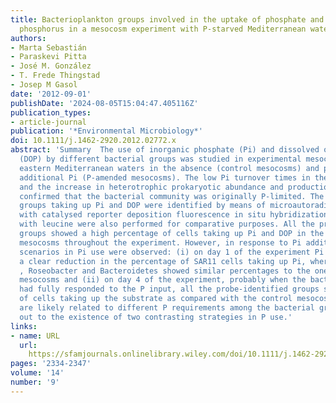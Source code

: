 ```yaml
---
title: Bacterioplankton groups involved in the uptake of phosphate and dissolved organic
  phosphorus in a mesocosm experiment with P‐starved Mediterranean waters
authors:
- Marta Sebastián
- Paraskevi Pitta
- José M. González
- T. Frede Thingstad
- Josep M Gasol
date: '2012-09-01'
publishDate: '2024-08-05T15:04:47.405116Z'
publication_types:
- article-journal
publication: '*Environmental Microbiology*'
doi: 10.1111/j.1462-2920.2012.02772.x
abstract: 'Summary  The use of inorganic phosphate (Pi) and dissolved organic phosphorus
  (DOP) by different bacterial groups was studied in experimental mesocosms of P‐starved
  eastern Mediterranean waters in the absence (control mesocosms) and presence of
  additional Pi (P‐amended mesocosms). The low Pi turnover times in the control mesocosms
  and the increase in heterotrophic prokaryotic abundance and production upon Pi addition
  confirmed that the bacterial community was originally P‐limited. The bacterioplankton
  groups taking up Pi and DOP were identified by means of microautoradiography combined
  with catalysed reporter deposition fluorescence in situ hybridization. Incubations
  with leucine were also performed for comparative purposes. All the probe‐identified
  groups showed a high percentage of cells taking up Pi and DOP in the control, P‐limited,
  mesocosms throughout the experiment. However, in response to Pi addition two contrasting
  scenarios in Pi use were observed: (i) on day 1 of the experiment Pi addition caused
  a clear reduction in the percentage of SAR11 cells taking up Pi, whereas Gammaproteobacteria
  , Roseobacter and Bacteroidetes showed similar percentages to the ones in the control
  mesocosms and (ii) on day 4 of the experiment, probably when the bacterial community
  had fully responded to the P input, all the probe‐identified groups showed low percentages
  of cells taking up the substrate as compared with the control mesocosms. These differences
  are likely related to different P requirements among the bacterial groups and point
  out to the existence of two contrasting strategies in P use.'
links:
- name: URL
  url: 
    https://sfamjournals.onlinelibrary.wiley.com/doi/10.1111/j.1462-2920.2012.02772.x
pages: '2334-2347'
volume: '14'
number: '9'
---
```

